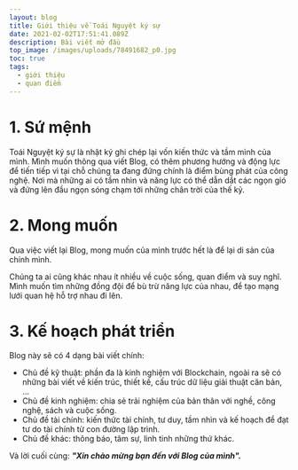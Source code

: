 ```yaml
---
layout: blog
title: Giới thiệu về Toái Nguyệt ký sự
date: 2021-02-02T17:51:41.089Z
description: Bài viết mở đầu
top_image: /images/uploads/78491682_p0.jpg
toc: true
tags:
  - giới thiệu
  - quan điểm
---
```

# 1. Sứ mệnh

  Toái Nguyệt ký sự là nhật ký ghi chép lại vốn kiến thức và tầm mình của mình. Mình muốn thông qua viết Blog, có thêm phương hướng và động lực để tiến tiếp vì tại chỗ chúng ta đang đứng chính là điểm bùng phát của công nghệ. Nơi mà những ai có tầm nhìn và năng lực có thể dẫn dắt các ngọn gió và đứng lên đầu ngọn sóng chạm tới những chân trời của thế kỷ.

# 2. Mong muốn

  Qua việc viết lại Blog, mong muốn của mình trước hết là để lại di sản của chính mình. 

  Chúng ta ai cũng khác nhau ít nhiều về cuộc sống, quan điểm và suy nghĩ.  Mình muốn tìm những đồng đội để bù trừ năng lực của nhau, để tạo mạng lưới quan hệ hỗ trợ nhau đi lên.

# 3. Kế hoạch phát triển

  Blog này sẽ có 4 dạng bài viết chính:

* Chủ đề kỹ thuật: phần đa là kinh nghiệm với Blockchain, ngoài ra sẽ có những bài viết về kiến trúc, thiết kế, cấu trúc dữ liệu giải thuật căn bản, ...
* Chủ đề kinh nghiệm: chia sẻ trải nghiệm của bản thân với nghề, công nghệ, sách và cuộc sống.
* Chủ đề tài chính: kiến thức tài chính, tư duy, tầm nhìn và kế hoạch để đạt tư do tài chính từ con đường lập trình.
* Chủ đề khác: thông báo, tâm sự, linh tinh những thứ khác.

Và lời cuối cùng: ***"Xin chào mừng bạn đến với Blog của mình".***